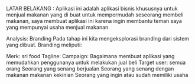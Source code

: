LATAR BELAKANG : Aplikasi ini adalah aplikasi bisnis khususnya untuk menjual makanan yang di buat untuk mempermudah seseorang membeli makanan, saya membuat aplikasi ini karena ingin membantu teman saya yang mempunyai usaha menjual makanan


Analysis: Branding
Pada tahap ini kita mengeksplorasi branding dari sistem yang dibuat. Branding meliputi:

Merk: sri food
Tagline: 
Campaign: Bagaimana membuat aplikasi yang memudahkan penggunanya untuk melakukan jual beli
Target user:
semua orang
Seorang yang senang berjualan
Seorang yang senang dengan makanan makanan kekinian 
Seorang yang ingin atau sudah memiliki usaha
